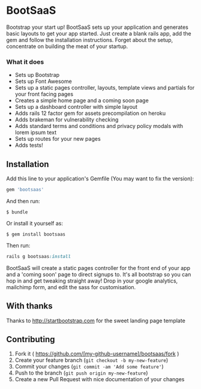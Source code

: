 # BootSaaS

Bootstrap your start up! BootSaaS sets up your application and generates basic layouts to get your app started. Just create a blank rails app, add the gem and follow the installation instructions. Forget about the setup, concentrate on building the meat of your startup.

### What it does

- Sets up Bootstrap
- Sets up Font Awesome
- Sets up a static pages controller, layouts, template views and partials for your front facing pages
- Creates a simple home page and a coming soon page
- Sets up a dashboard controller with simple layout 
- Adds rails 12 factor gem for assets precompilation on heroku
- Adds brakeman for vulnerability checking
- Adds standard terms and conditions and privacy policy modals with lorem ipsum text
- Sets up routes for your new pages
- Adds tests!

## Installation

Add this line to your application's Gemfile (You may want to fix the version):

```ruby
gem 'bootsaas'
```

And then run:

    $ bundle

Or install it yourself as:

    $ gem install bootsaas

Then run:

```ruby
rails g bootsaas:install
```

BootSaaS will create a static pages controller for the front end of your app and a 'coming soon' page to direct signups to. It's all bootstrap so you can hop in and get tweaking straight away! Drop in your google analytics, mailchimp form, and edit the sass for customisation.

## With thanks

Thanks to http://startbootstrap.com for the sweet landing page template

## Contributing

1. Fork it ( https://github.com/[my-github-username]/bootsaas/fork )
2. Create your feature branch (`git checkout -b my-new-feature`)
3. Commit your changes (`git commit -am 'Add some feature'`)
4. Push to the branch (`git push origin my-new-feature`)
5. Create a new Pull Request with nice documentation of your changes
